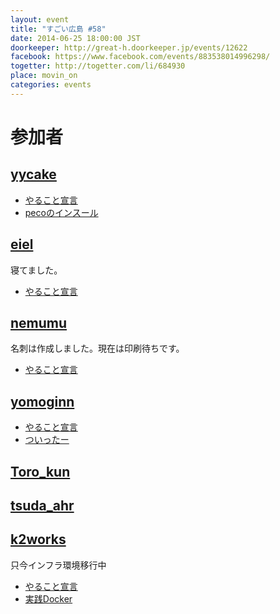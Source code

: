 ```yaml
---
layout: event
title: "すごい広島 #58"
date: 2014-06-25 18:00:00 JST
doorkeeper: http://great-h.doorkeeper.jp/events/12622
facebook: https://www.facebook.com/events/883538014996298/
togetter: http://togetter.com/li/684930
place: movin_on
categories: events
---
```


# 参加者


## [yycake](https://github.com/yycake)

* [やること宣言](https://github.com/great-h/great-h.github.io/issues/1042)
* [pecoのインスール](https://github.com/peco/peco)


## [eiel](http://eiel.info/)

寝てました。

* [やること宣言](https://github.com/great-h/great-h.github.io/issues/1040)


## [nemumu](https://github.com/nemumu)

名刺は作成しました。現在は印刷待ちです。

* [やること宣言](https://github.com/great-h/great-h.github.io/issues/1044)


## [yomoginn](https://github.com/yomoginn)

* [やること宣言](https://github.com/great-h/great-h.github.io/issues/1039)
* [ついったー](https://twitter.com/moriyomogi/status/481784264787116032)

## [Toro_kun](https://twitter.com/Toro_kun)


## [tsuda_ahr](http://twitter.com/tsuda_ahr)

## [k2works](https://github.com/k2works)

只今インフラ環境移行中

* [やること宣言](https://github.com/great-h/great-h.github.io/issues/1037)
* [実践Docker](https://github.com/k2works/docker_practice)
